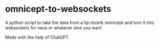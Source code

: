 # omnicept-to-websockets
A python script to take the data from a hp reverb omnicept and turn it into websockets for neos or whatever else you want

Made with the help of ChatGPT.
